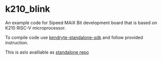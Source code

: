 # k210_blink
An example code for Sipeed MAiX Bit development board that is based on K210 RISC-V microprocessor.

To compile code use [kendryte-standalone-sdk](https://github.com/kendryte/kendryte-standalone-sdk) and follow provided instruction.

This is aslo avalilable as [standalone repo](https://github.com/BTL00/k210_blink)